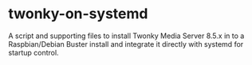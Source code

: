# twonky-on-systemd
A script and supporting files to install Twonky Media Server 8.5.x in to a Raspbian/Debian Buster install and integrate it 
directly with systemd for startup control.

